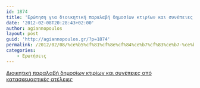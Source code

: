 ```yaml
---
id: 1874
title: 'Ερώτηση για διοικητική παραλαβή δημοσίων κτιρίων και συνέπειες από κατασκευαστικές ατέλειες 8-2-2012'
date: '2012-02-08T20:28:43+02:00'
author: agiannopoulos
layout: post
guid: 'http://agiannopoulos.gr/?p=1874'
permalink: /2012/02/08/%ce%b5%cf%81%cf%8e%cf%84%ce%b7%cf%83%ce%b7-%ce%b3%ce%b9%ce%b1-%ce%b4%ce%b9%ce%bf%ce%b9%ce%ba%ce%b7%cf%84%ce%b9%ce%ba%ce%ae-%cf%80%ce%b1%cf%81%ce%b1%ce%bb%ce%b1%ce%b2%ce%ae-%ce%b4%ce%b7%ce%bc%ce%bf/
categories:
    - Ερωτήσεις
---
```


[Διοικητική παραλαβή δημοσίων κτιρίων και συνέπειες από κατασκευαστικές ατέλειες ](/wp-content/uploads/2012/04/ceb4ceb9cebfceb9cebaceb7cf84ceb9cebaceae-cf80ceb1cf81ceb1cebbceb1ceb2ceae-ceb4ceb7cebccebfcf83ceafcf89cebd-cebacf84ceb9cf81ceafcf89.doc)